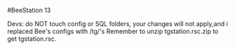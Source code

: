 #BeeStation 13


Devs: do NOT touch config or SQL folders, your changes will not apply,and i replaced Bee's configs with /tg/'s
Remember to unzip tgstation.rsc.zip to get tgstation.rsc.

